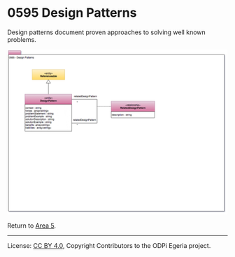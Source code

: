 <!-- SPDX-License-Identifier: CC-BY-4.0 -->
<!-- Copyright Contributors to the ODPi Egeria project. -->

# 0595 Design Patterns

Design patterns document proven approaches to solving well known problems.

![UML](0595-Design-Patterns.png#pagewidth)


Return to [Area 5](Area-5-models.md).

----
License: [CC BY 4.0](https://creativecommons.org/licenses/by/4.0/),
Copyright Contributors to the ODPi Egeria project.